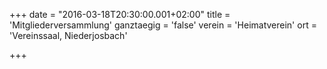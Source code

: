 +++
date = "2016-03-18T20:30:00.001+02:00"
title = 'Mitgliederversammlung'
ganztaegig = 'false'
verein = 'Heimatverein'
ort = 'Vereinssaal, Niederjosbach'

+++

      